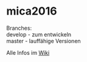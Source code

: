 # mica2016

Branches:  
develop - zum entwickeln  
master - lauffähige Versionen

Alle Infos im [Wiki](https://github.com/eauw/mica2016/wiki "MICA 2016 Wiki") 
